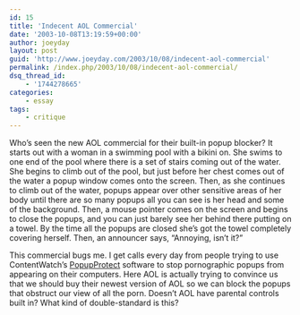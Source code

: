 ```yaml
---
id: 15
title: 'Indecent AOL Commercial'
date: '2003-10-08T13:19:59+00:00'
author: joeyday
layout: post
guid: 'http://www.joeyday.com/2003/10/08/indecent-aol-commercial'
permalink: /index.php/2003/10/08/indecent-aol-commercial/
dsq_thread_id:
    - '1744278665'
categories:
    - essay
tags:
    - critique
---
```


Who’s seen the new AOL commercial for their built-in popup blocker? It starts out with a woman in a swimming pool with a bikini on. She swims to one end of the pool where there is a set of stairs coming out of the water. She begins to climb out of the pool, but just before her chest comes out of the water a popup window comes onto the screen. Then, as she continues to climb out of the water, popups appear over other sensitive areas of her body until there are so many popups all you can see is her head and some of the background. Then, a mouse pointer comes on the screen and begins to close the popups, and you can just barely see her behind there putting on a towel. By the time all the popups are closed she’s got the towel completely covering herself. Then, an announcer says, “Annoying, isn’t it?”

This commercial bugs me. I get calls every day from people trying to use ContentWatch’s [PopupProtect](http://www.contentwatch.com/popup_protect) software to stop pornographic popups from appearing on their computers. Here AOL is actually trying to convince us that we should buy their newest version of AOL so we can block the popups that obstruct our view of all the porn. Doesn’t AOL have parental controls built in? What kind of double-standard is this?